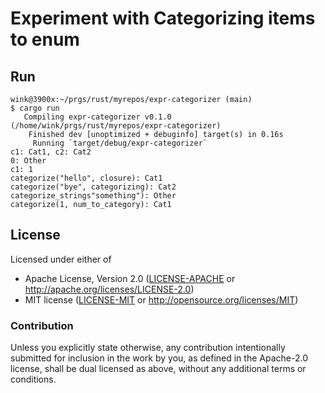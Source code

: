 # Experiment with Categorizing items to enum

## Run

```
wink@3900x:~/prgs/rust/myrepos/expr-categorizer (main)
$ cargo run
   Compiling expr-categorizer v0.1.0 (/home/wink/prgs/rust/myrepos/expr-categorizer)
    Finished dev [unoptimized + debuginfo] target(s) in 0.16s
     Running `target/debug/expr-categorizer`
c1: Cat1, c2: Cat2
0: Other
c1: 1
categorize("hello", closure): Cat1
categorize("bye", categorizing): Cat2
categorize_strings"something"): Other
categorize(1, num_to_category): Cat1
```

## License

Licensed under either of

- Apache License, Version 2.0 ([LICENSE-APACHE](LICENSE-APACHE) or http://apache.org/licenses/LICENSE-2.0)
- MIT license ([LICENSE-MIT](LICENSE-MIT) or http://opensource.org/licenses/MIT)

### Contribution

Unless you explicitly state otherwise, any contribution intentionally submitted
for inclusion in the work by you, as defined in the Apache-2.0 license, shall
be dual licensed as above, without any additional terms or conditions.
